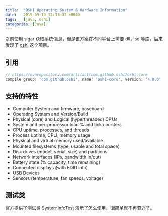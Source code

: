 ```yaml
---
title:  "OSHI Operating System & Hardware Information"
date:   2019-09-10 12:15:37 +0000
tags:   [java, oshi]
categories: [Java]
---
```


之前使用 sigar 获取系统信息，但是该方案在不同平台上需要 dll，so 等库，后来
发现了 [oshi](https://github.com/oshi/oshi) 这个项目。

## 引用

```gradle
// https://mvnrepository.com/artifact/com.github.oshi/oshi-core
compile group: 'com.github.oshi', name: 'oshi-core', version: '4.0.0'
```

## 支持的特性

- Computer System and firmware, baseboard
- Operating System and Version/Build
- Physical (core) and Logical (hyperthreaded) CPUs
- System and per-processor load % and tick counters
- CPU uptime, processes, and threads
- Process uptime, CPU, memory usage
- Physical and virtual memory used/available
- Mounted filesystems (type, usable and total space)
- Disk drives (model, serial, size) and partitions
- Network interfaces (IPs, bandwidth in/out)
- Battery state (% capacity, time remaining)
- Connected displays (with EDID info)
- USB Devices
- Sensors (temperature, fan speeds, voltage)

## 测试类

官方提供了测试类 [SystemInfoTest](https://github.com/oshi/oshi/blob/master/oshi-core/src/test/java/oshi/SystemInfoTest.java)
演示了怎么使用，很简单就不再赘述了。
